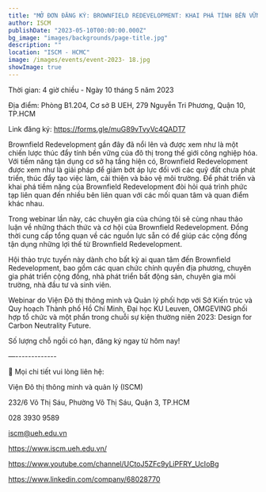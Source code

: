 ```yaml
---
title: "MỞ ĐƠN ĐĂNG KÝ: BROWNFIELD REDEVELOPMENT: KHAI PHÁ TÍNH BỀN VỮNG CỦA ĐÔ THỊ"
author: ISCM
publishDate: "2023-05-10T00:00:00.000Z"
bg_image: "images/backgrounds/page-title.jpg"
description: "" 
location: "ISCM - HCMC"
image: /images/events/event-2023- 18.jpg
showImage: true
---
```

Thời gian: 4 giờ chiều - Ngày 10 tháng 5 năm 2023

Địa điểm: Phòng B1.204, Cơ sở B UEH, 279 Nguyễn Tri Phương, Quận 10, TP.HCM

Link đăng ký: https://forms.gle/muG89vTvyVc4QADT7

Brownfield Redevelopment gần đây đã nổi lên và được xem như là một chiến lược thúc đẩy tính bền vững của đô thị trong thế giới công nghiệp hóa. Với tiềm năng tận dụng cơ sở hạ tầng hiện có, Brownfield Redevelopment được xem như là giải pháp để giảm bớt áp lực đối với các quỹ đất chưa phát triển, thúc đẩy tạo việc làm, cải thiện và bảo vệ môi trường. Để phát triển và khai phá tiềm năng của Brownfield Redevelopment đòi hỏi quá trình phức tạp liên quan đến nhiều bên liên quan với các mối quan tâm và quan điểm khác nhau.

Trong webinar lần này, các chuyên gia của chúng tôi sẽ cùng nhau thảo luận về những thách thức và cơ hội của Brownfield Redevelopment. Đồng thời cung cấp tổng quan về các nguồn lực sẵn có để giúp các cộng đồng tận dụng những lợi thế từ  Brownfield Redevelopment.

Hội thảo trực tuyến này dành cho bất kỳ ai quan tâm đến Brownfield Redevelopment, bao gồm các quan chức chính quyền địa phương, chuyên gia phát triển cộng đồng, nhà phát triển bất động sản, chuyên gia môi trường, nhà đầu tư và sinh viên.

Webinar do Viện Đô thị thông minh và Quản lý phối hợp với Sở Kiến trúc và Quy hoạch Thành phố Hồ Chí Minh, Đại học KU Leuven, OMGEVING phối hợp tổ chức và một phần trong chuỗi sự kiện thường niên 2023: Design for Carbon Neutrality Future.

Số lượng chỗ ngồi có hạn, đăng ký ngay từ hôm nay!

—-------------

🔰 Mọi chi tiết vui lòng liên hệ:

Viện Đô thị thông minh và quản lý (ISCM)

232/6 Võ Thị Sáu, Phường Võ Thị Sáu, Quận 3, TP.HCM

028 3930 9589

iscm@ueh.edu.vn

https://www.iscm.ueh.edu.vn/

https://www.youtube.com/channel/UCtoJ5ZFc9yLiPFRY_UcIoBg

https://www.linkedin.com/company/68028770
